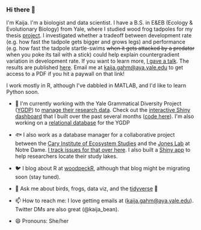 ### Hi there 👋

I'm Kaija. I'm a biologist and data scientist. I have a B.S. in E&EB (Ecology & Evolutionary Biology) from Yale, where I studied wood frog tadpoles for my thesis [project](https://github.com/kaijagahm/BurstSpeed). I investigated whether a tradeoff between development rate (e.g. how fast the tadpole gets bigger and grows legs) and performance (e.g. how fast the tadpole startle-swims ~~when it gets attacked by a predator~~ when you poke its tail with a stick) could help explain countergradient variation in development rate. If you want to learn more, [I gave a talk](https://drive.google.com/file/d/1CxEaJEx65V1qLG2tahUCO8qabylamchG/view?usp=sharing). The results are published [here](https://onlinelibrary.wiley.com/doi/abs/10.1002/jez.2434). Email me at kaija.gahm@aya.yale.edu to get access to a PDF if you hit a paywall on that link!

I work mostly in R, although I've dabbled in MATLAB, and I'd like to learn Python soon. 

- 🌱  I'm currently working with the Yale Grammatical Diversity Project ([YGDP](https://ygdp.yale.edu/)) to [manage their research data](https://github.com/kaijagahm?tab=projects). Check out the [interactive Shiny dashboard](https://kaijagahm.shinyapps.io/ygdpDashboard/) that I built over the past several months ([code here](https://github.com/kaijagahm/ygdpDashboard)). I'm also working on a [relational database](https://github.com/kaijagahm/ygdpDB) for the YGDP

- :fish:  I also work as a database manager for a collaborative project between the [Cary Institute of Ecosystem Studies](https://www.caryinstitute.org/) and the [Jones Lab](https://www3.nd.edu/~sjones20/) at Notre Dame. [I track issues for that over here](https://github.com/MFEh2o/db/issues). I also built a [Shiny app](https://gahmkcaryinstitute.shinyapps.io/lakeLatLongFinder/) to help researchers locate their study lakes.

- :bird:  I blog about R at [woodpeckR](https://thewoodpeckr.wordpress.com/), although that blog might be migrating soon (stay tuned).

- 💬  Ask me about birds, frogs, data viz, and the [tidyverse](https://www.tidyverse.org/) :milky_way:

- 📫  How to reach me: I love getting emails at (kaija.gahm@aya.yale.edu). Twitter DMs are also great (@kaija_bean). 

- 😄  Pronouns: She/her
